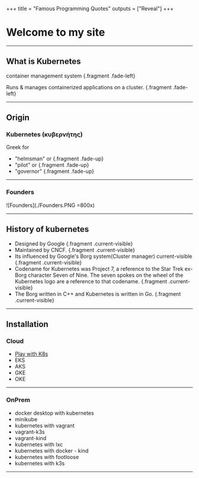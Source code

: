 +++
title = "Famous Programming Quotes"
outputs = ["Reveal"]
+++

# Welcome to my site

---

## What is Kubernetes

container management system {.fragment .fade-left}

Runs & manages containerized applications on a cluster. {.fragment .fade-left}

---

## Origin

### Kubernetes (κυβερνήτης)
Greek for 
- "helmsman" or {.fragment .fade-up}
- "pilot" or {.fragment .fade-up}
- "governor" {.fragment .fade-up}

---

### Founders

![Founders](./Founders.PNG =800x) 

---


## History of kubernetes

- Designed by Google  {.fragment .current-visible}
- Maintained by CNCF.  {.fragment .current-visible}
- Its influenced by Google's Borg system(Cluster manager) current-visible {.fragment .current-visible}
- Codename for Kubernetes was Project 7, a reference to the Star Trek ex-Borg character Seven of Nine. The seven spokes on the wheel of the Kubernetes logo are a reference to that codename.  {.fragment .current-visible}
- The Borg written in C++ and Kubernetes is written in Go. {.fragment .current-visible}

---

## Installation

### Cloud
- [Play with K8s](https://labs.play-with-k8s.com/)
- EKS
- AKS
- GKE
- OKE

---

### OnPrem

- docker desktop with kubernetes
- minikube
- kubernetes with vagrant
- vagrant-k3s
- vagrant-kind
- kubernetes with lxc
- kubernetes with docker - kind
- kubernetes with footloose
- kubernetes with k3s

---
